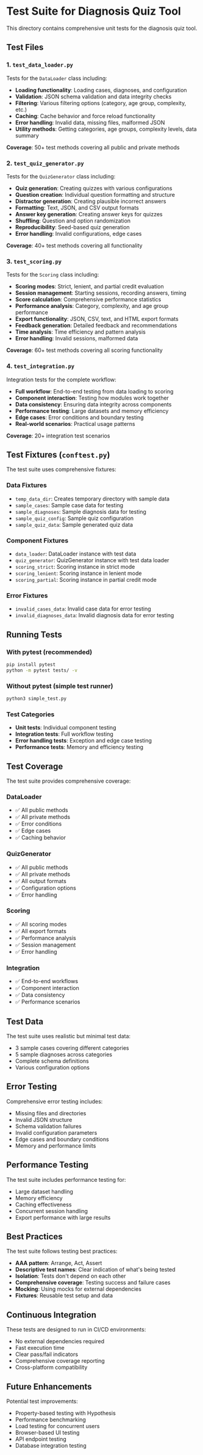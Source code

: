 # Test Suite for Diagnosis Quiz Tool

This directory contains comprehensive unit tests for the diagnosis quiz tool.

## Test Files

### 1. `test_data_loader.py`
Tests for the `DataLoader` class including:
- **Loading functionality**: Loading cases, diagnoses, and configuration
- **Validation**: JSON schema validation and data integrity checks
- **Filtering**: Various filtering options (category, age group, complexity, etc.)
- **Caching**: Cache behavior and force reload functionality
- **Error handling**: Invalid data, missing files, malformed JSON
- **Utility methods**: Getting categories, age groups, complexity levels, data summary

**Coverage**: 50+ test methods covering all public and private methods

### 2. `test_quiz_generator.py`
Tests for the `QuizGenerator` class including:
- **Quiz generation**: Creating quizzes with various configurations
- **Question creation**: Individual question formatting and structure
- **Distractor generation**: Creating plausible incorrect answers
- **Formatting**: Text, JSON, and CSV output formats
- **Answer key generation**: Creating answer keys for quizzes
- **Shuffling**: Question and option randomization
- **Reproducibility**: Seed-based quiz generation
- **Error handling**: Invalid configurations, edge cases

**Coverage**: 40+ test methods covering all functionality

### 3. `test_scoring.py`
Tests for the `Scoring` class including:
- **Scoring modes**: Strict, lenient, and partial credit evaluation
- **Session management**: Starting sessions, recording answers, timing
- **Score calculation**: Comprehensive performance statistics
- **Performance analysis**: Category, complexity, and age group performance
- **Export functionality**: JSON, CSV, text, and HTML export formats
- **Feedback generation**: Detailed feedback and recommendations
- **Time analysis**: Time efficiency and pattern analysis
- **Error handling**: Invalid sessions, malformed data

**Coverage**: 60+ test methods covering all scoring functionality

### 4. `test_integration.py`
Integration tests for the complete workflow:
- **Full workflow**: End-to-end testing from data loading to scoring
- **Component interaction**: Testing how modules work together
- **Data consistency**: Ensuring data integrity across components
- **Performance testing**: Large datasets and memory efficiency
- **Edge cases**: Error conditions and boundary testing
- **Real-world scenarios**: Practical usage patterns

**Coverage**: 20+ integration test scenarios

## Test Fixtures (`conftest.py`)

The test suite uses comprehensive fixtures:

### Data Fixtures
- `temp_data_dir`: Creates temporary directory with sample data
- `sample_cases`: Sample case data for testing
- `sample_diagnoses`: Sample diagnosis data for testing
- `sample_quiz_config`: Sample quiz configuration
- `sample_quiz_data`: Sample generated quiz data

### Component Fixtures
- `data_loader`: DataLoader instance with test data
- `quiz_generator`: QuizGenerator instance with test data loader
- `scoring_strict`: Scoring instance in strict mode
- `scoring_lenient`: Scoring instance in lenient mode
- `scoring_partial`: Scoring instance in partial credit mode

### Error Fixtures
- `invalid_cases_data`: Invalid case data for error testing
- `invalid_diagnoses_data`: Invalid diagnosis data for error testing

## Running Tests

### With pytest (recommended)
```bash
pip install pytest
python -m pytest tests/ -v
```

### Without pytest (simple test runner)
```bash
python3 simple_test.py
```

### Test Categories
- **Unit tests**: Individual component testing
- **Integration tests**: Full workflow testing
- **Error handling tests**: Exception and edge case testing
- **Performance tests**: Memory and efficiency testing

## Test Coverage

The test suite provides comprehensive coverage:

### DataLoader
- ✅ All public methods
- ✅ All private methods
- ✅ Error conditions
- ✅ Edge cases
- ✅ Caching behavior

### QuizGenerator
- ✅ All public methods
- ✅ All private methods
- ✅ All output formats
- ✅ Configuration options
- ✅ Error handling

### Scoring
- ✅ All scoring modes
- ✅ All export formats
- ✅ Performance analysis
- ✅ Session management
- ✅ Error handling

### Integration
- ✅ End-to-end workflows
- ✅ Component interaction
- ✅ Data consistency
- ✅ Performance scenarios

## Test Data

The test suite uses realistic but minimal test data:
- 3 sample cases covering different categories
- 5 sample diagnoses across categories
- Complete schema definitions
- Various configuration options

## Error Testing

Comprehensive error testing includes:
- Missing files and directories
- Invalid JSON structure
- Schema validation failures
- Invalid configuration parameters
- Edge cases and boundary conditions
- Memory and performance limits

## Performance Testing

The test suite includes performance testing for:
- Large dataset handling
- Memory efficiency
- Caching effectiveness
- Concurrent session handling
- Export performance with large results

## Best Practices

The test suite follows testing best practices:
- **AAA pattern**: Arrange, Act, Assert
- **Descriptive test names**: Clear indication of what's being tested
- **Isolation**: Tests don't depend on each other
- **Comprehensive coverage**: Testing success and failure cases
- **Mocking**: Using mocks for external dependencies
- **Fixtures**: Reusable test setup and data

## Continuous Integration

These tests are designed to run in CI/CD environments:
- No external dependencies required
- Fast execution time
- Clear pass/fail indicators
- Comprehensive coverage reporting
- Cross-platform compatibility

## Future Enhancements

Potential test improvements:
- Property-based testing with Hypothesis
- Performance benchmarking
- Load testing for concurrent users
- Browser-based UI testing
- API endpoint testing
- Database integration testing